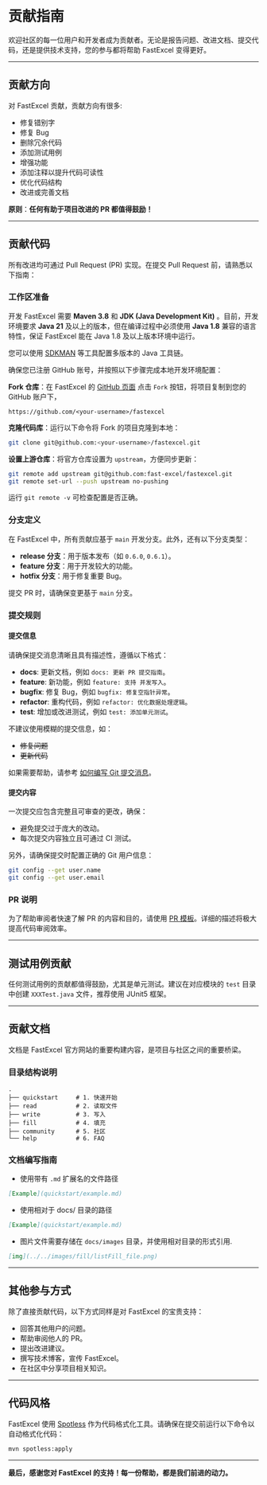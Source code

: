 # 贡献指南

欢迎社区的每一位用户和开发者成为贡献者。无论是报告问题、改进文档、提交代码，还是提供技术支持，您的参与都将帮助 FastExcel 变得更好。

---

## 贡献方向

对 FastExcel 贡献，贡献方向有很多:

- 修复错别字
- 修复 Bug
- 删除冗余代码
- 添加测试用例
- 增强功能
- 添加注释以提升代码可读性
- 优化代码结构
- 改进或完善文档

**原则**：**任何有助于项目改进的 PR 都值得鼓励！**

---

## 贡献代码
所有改进均可通过 Pull Request (PR) 实现。在提交 Pull Request 前，请熟悉以下指南：

### 工作区准备

开发 FastExcel 需要 **Maven 3.8** 和 **JDK (Java Development Kit)** 。目前，开发环境要求 **Java 21** 及以上的版本，但在编译过程中必须使用 **Java 1.8** 兼容的语言特性，保证 FastExcel 能在 Java 1.8 及以上版本环境中运行。

您可以使用 [SDKMAN](https://sdkman.io/) 等工具配置多版本的 Java 工具链。

确保您已注册 GitHub 账号，并按照以下步骤完成本地开发环境配置：

**Fork 仓库**：在 FastExcel 的 [GitHub 页面](https://github.com/fast-excel/fastexcel) 点击 `Fork` 按钮，将项目复制到您的 GitHub 账户下，
```
https://github.com/<your-username>/fastexcel
```

**克隆代码库**：运行以下命令将 Fork 的项目克隆到本地：
```bash
git clone git@github.com:<your-username>/fastexcel.git
```

**设置上游仓库**：将官方仓库设置为 `upstream`，方便同步更新：
```bash
git remote add upstream git@github.com:fast-excel/fastexcel.git
git remote set-url --push upstream no-pushing
```

运行 `git remote -v` 可检查配置是否正确。


### 分支定义

在 FastExcel 中，所有贡献应基于 `main` 开发分支。此外，还有以下分支类型：

- **release 分支**：用于版本发布（如 `0.6.0`, `0.6.1`）。
- **feature 分支**：用于开发较大的功能。
- **hotfix 分支**：用于修复重要 Bug。

提交 PR 时，请确保变更基于 `main` 分支。


### 提交规则

#### 提交信息

请确保提交消息清晰且具有描述性，遵循以下格式：

- **docs**: 更新文档，例如 `docs: 更新 PR 提交指南`。
- **feature**: 新功能，例如 `feature: 支持 并发写入`。
- **bugfix**: 修复 Bug，例如 `bugfix: 修复空指针异常`。
- **refactor**: 重构代码，例如 `refactor: 优化数据处理逻辑`。
- **test**: 增加或改进测试，例如 `test: 添加单元测试`。

不建议使用模糊的提交信息，如：

- ~~修复问题~~
- ~~更新代码~~

如果需要帮助，请参考 [如何编写 Git 提交消息](http://chris.beams.io/posts/git-commit/)。

#### 提交内容

一次提交应包含完整且可审查的更改，确保：

- 避免提交过于庞大的改动。
- 每次提交内容独立且可通过 CI 测试。

另外，请确保提交时配置正确的 Git 用户信息：

```bash
git config --get user.name
git config --get user.email
```

### PR 说明

为了帮助审阅者快速了解 PR 的内容和目的，请使用 [PR 模板](.github/pull_request_template.md)。详细的描述将极大提高代码审阅效率。

---

## 测试用例贡献

任何测试用例的贡献都值得鼓励，尤其是单元测试。建议在对应模块的 `test` 目录中创建 `XXXTest.java` 文件，推荐使用 JUnit5 框架。

---

## 贡献文档

文档是 FastExcel 官方网站的重要构建内容，是项目与社区之间的重要桥梁。

### 目录结构说明

```shell
.
├── quickstart     # 1. 快速开始
├── read           # 2. 读取文件
├── write          # 3. 写入
├── fill           # 4. 填充
├── community      # 5. 社区
└── help           # 6. FAQ
```

### 文档编写指南

- 使用带有 `.md` 扩展名的文件路径
``` markdown
[Example](quickstart/example.md)
```

- 使用相对于 docs/ 目录的路径
``` markdown
[Example](quickstart/example.md)
```

- 图片文件需要存储在 `docs/images` 目录，并使用相对目录的形式引用.
``` markdown
[img](../../images/fill/listFill_file.png)
```

---

## 其他参与方式

除了直接贡献代码，以下方式同样是对 FastExcel 的宝贵支持：

- 回答其他用户的问题。
- 帮助审阅他人的 PR。
- 提出改进建议。
- 撰写技术博客，宣传 FastExcel。
- 在社区中分享项目相关知识。

---

## 代码风格

FastExcel 使用 [Spotless](https://github.com/diffplug/spotless) 作为代码格式化工具。请确保在提交前运行以下命令以自动格式化代码：

```bash
mvn spotless:apply
```

---

**最后，感谢您对 FastExcel 的支持！每一份帮助，都是我们前进的动力。**

